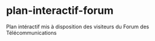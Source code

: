 # plan-interactif-forum

Plan intéractif mis à disposition des visiteurs du Forum des Télécommunications

